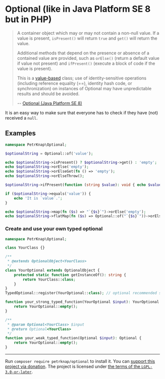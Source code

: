 # Optional (like in Java Platform SE 8 but in PHP)

> A container object which may or may not contain a non-null value. If a value is present, `isPresent()` will return `true` and `get()` will return the value.
>
> Additional methods that depend on the presence or absence of a contained value are provided, such as `orElse()` (return a default value if value not present) and `ifPresent()` (execute a block of code if the value is present).
>
> This is a [value-based](https://docs.oracle.com/javase/8/docs/api/java/lang/doc-files/ValueBased.html) class; use of identity-sensitive operations (including reference equality (==), identity hash code, or synchronization) on instances of Optional may have unpredictable results and should be avoided.
>
> --
> [Optional (Java Platform SE 8)](https://docs.oracle.com/javase/8/docs/api/java/util/Optional.html)

It is an easy way to make sure that everyone has to check if they have (not) received a `null`.

## Examples

```php
namespace PetrKnap\Optional;

$optionalString = Optional::of('value');

echo $optionalString->isPresent() ? $optionalString->get() : 'empty';
echo $optionalString->orElse('empty');
echo $optionalString->orElseGet(fn () => 'empty');
echo $optionalString->orElseThrow();

$optionalString->ifPresent(function (string $value): void { echo $value; });

if ($optionalString->equals('value')) {
    echo 'It is `value`.';
}

echo $optionalString->map(fn ($s) => "`{$s}`")->orElse('empty');
echo $optionalString->flatMap(fn ($s) => Optional::of("`{$s}`"))->orElse('empty');
```

### Create and use your own typed optional

```php
namespace PetrKnap\Optional;

class YourClass {}

/**
 * @extends OptionalObject<YourClass>
 */
class YourOptional extends OptionalObject {
    protected static function getInstanceOf(): string {
        return YourClass::class;
    }
}
TypedOptional::register(YourOptional::class); // optional recommended step

function your_strong_typed_function(YourOptional $input): YourOptional {
    return YourOptional::empty();
}

/**
 * @param Optional<YourClass> $input
 * @return Optional<YourClass>
 */
function your_weak_typed_function(Optional $input): Optional {
    return YourOptional::empty();
}
```

---

Run `composer require petrknap/optional` to install it.
You can [support this project via donation](https://petrknap.github.io/donate.html).
The project is licensed under [the terms of the `LGPL-3.0-or-later`](./COPYING.LESSER).
